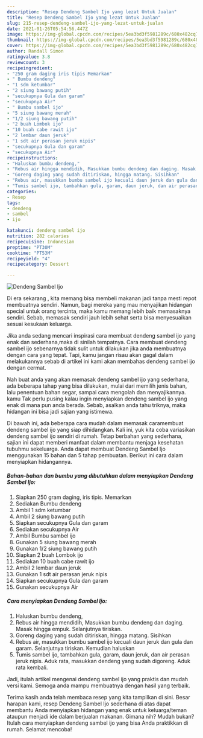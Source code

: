 ```yaml
---
description: "Resep Dendeng Sambel Ijo yang lezat Untuk Jualan"
title: "Resep Dendeng Sambel Ijo yang lezat Untuk Jualan"
slug: 215-resep-dendeng-sambel-ijo-yang-lezat-untuk-jualan
date: 2021-01-26T05:54:56.447Z
image: https://img-global.cpcdn.com/recipes/5ea3bd3f5981289c/680x482cq70/dendeng-sambel-ijo-foto-resep-utama.jpg
thumbnail: https://img-global.cpcdn.com/recipes/5ea3bd3f5981289c/680x482cq70/dendeng-sambel-ijo-foto-resep-utama.jpg
cover: https://img-global.cpcdn.com/recipes/5ea3bd3f5981289c/680x482cq70/dendeng-sambel-ijo-foto-resep-utama.jpg
author: Randall Simon
ratingvalue: 3.8
reviewcount: 3
recipeingredient:
- "250 gram daging iris tipis Memarkan"
- " Bumbu dendeng"
- "1 sdm ketumbar"
- "2 siung bawang putih"
- "secukupnya Gula dan garam"
- "secukupnya Air"
- " Bumbu sambel ijo"
- "5 siung bawang merah"
- "1/2 siung bawang putih"
- "2 buah Lombok ijo"
- "10 buah cabe rawit ijo"
- "2 lembar daun jeruk"
- "1 sdt air perasan jeruk nipis"
- "secukupnya Gula dan garam"
- "secukupnya Air"
recipeinstructions:
- "Haluskan bumbu dendeng,"
- "Rebus air hingga mendidih, Masukkan bumbu dendeng dan daging. Masak hingga empuk. Selanjutnya tiriskan."
- "Goreng daging yang sudah ditiriskan, hingga matang. Sisihkan"
- "Rebus air, masukkan bumbu sambel ijo kecuali daun jeruk dan gula dan garam. Selanjutnya tiriskan. Kemudian haluskan"
- "Tumis sambel ijo, tambahkan gula, garam, daun jeruk, dan air perasan jeruk nipis. Aduk rata, masukkan dendeng yang sudah digoreng. Aduk rata kembali."
categories:
- Resep
tags:
- dendeng
- sambel
- ijo

katakunci: dendeng sambel ijo 
nutrition: 282 calories
recipecuisine: Indonesian
preptime: "PT30M"
cooktime: "PT53M"
recipeyield: "4"
recipecategory: Dessert

---
```



![Dendeng Sambel Ijo](https://img-global.cpcdn.com/recipes/5ea3bd3f5981289c/680x482cq70/dendeng-sambel-ijo-foto-resep-utama.jpg)

Di era  sekarang , kita memang bisa membeli makanan jadi tanpa mesti repot membuatnya sendiri. Namun, bagi mereka yang mau menyajikan hidangan special untuk orang tercinta, maka kamu memang lebih baik memasaknya sendiri. Sebab, memasak sendiri jauh lebih sehat serta bisa menyesuaikan sesuai kesukaan keluarga.

Jika anda sedang mencari inspirasi cara membuat dendeng sambel ijo yang enak dan sederhana,maka di sinilah tempatnya. Cara membuat dendeng sambel ijo  sebenarnya tidak sulit untuk dilakukan jika anda membuatnya dengan cara yang tepat. Tapi, kamu jangan risau akan gagal dalam melakukannya 
sebab di artikel ini kami akan membahas dendeng sambel ijo dengan cermat.  



Nah buat anda yang akan memasak dendeng sambel ijo yang sederhana, ada beberapa tahap yang bisa dilakukan, mulai dari memilih jenis bahan, lalu penentuan bahan segar, sampai cara mengolah dan menyajikannya. kamu Tak perlu pusing kalau ingin menyiapkan dendeng sambel ijo yang enak di mana pun anda berada. Sebab, asalkan anda  tahu triknya, maka hidangan ini bisa jadi sajian yang istimewa.

Di bawah ini, ada beberapa cara mudah dalam memasak caramembuat dendeng sambel ijo yang siap dihidangkan. Kali ini, yuk kita coba variasikan dendeng sambel ijo sendiri di rumah. Tetap berbahan yang sederhana, sajian ini dapat memberi manfaat dalam membantu menjaga kesehatan tubuhmu sekeluarga. Anda dapat membuat Dendeng Sambel Ijo menggunakan 15 bahan dan 5 tahap pembuatan. Berikut ini cara dalam menyiapkan hidangannya.

<!--inarticleads1-->

##### Bahan-bahan dan bumbu yang dibutuhkan dalam menyiapkan Dendeng Sambel Ijo:

1. Siapkan 250 gram daging, iris tipis. Memarkan
1. Sediakan  Bumbu dendeng
1. Ambil 1 sdm ketumbar
1. Ambil 2 siung bawang putih
1. Siapkan secukupnya Gula dan garam
1. Sediakan secukupnya Air
1. Ambil  Bumbu sambel ijo
1. Gunakan 5 siung bawang merah
1. Gunakan 1/2 siung bawang putih
1. Siapkan 2 buah Lombok ijo
1. Sediakan 10 buah cabe rawit ijo
1. Ambil 2 lembar daun jeruk
1. Gunakan 1 sdt air perasan jeruk nipis
1. Siapkan secukupnya Gula dan garam
1. Gunakan secukupnya Air




<!--inarticleads2-->

##### Cara menyiapkan Dendeng Sambel Ijo:

1. Haluskan bumbu dendeng,
1. Rebus air hingga mendidih, Masukkan bumbu dendeng dan daging. Masak hingga empuk. Selanjutnya tiriskan.
1. Goreng daging yang sudah ditiriskan, hingga matang. Sisihkan
1. Rebus air, masukkan bumbu sambel ijo kecuali daun jeruk dan gula dan garam. Selanjutnya tiriskan. Kemudian haluskan
1. Tumis sambel ijo, tambahkan gula, garam, daun jeruk, dan air perasan jeruk nipis. Aduk rata, masukkan dendeng yang sudah digoreng. Aduk rata kembali.




Jadi, itulah artikel mengenai  dendeng sambel ijo  yang praktis dan mudah versi kami. Semoga anda mampu membuatnya dengan hasil yang terbaik. 

Terima kasih anda telah membaca resep yang kita tampilkan di sini. Besar harapan kami, resep  Dendeng Sambel Ijo sederhana di atas dapat membantu Anda menyiapkan hidangan yang enak untuk keluarga/teman ataupun menjadi ide dalam berjualan makanan. Gimana nih? Mudah bukan? Itulah cara menyiapkan dendeng sambel ijo yang bisa Anda praktikkan di rumah. Selamat mencoba!

